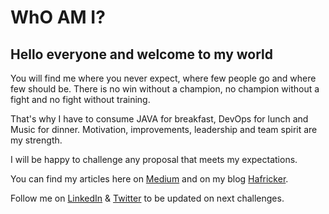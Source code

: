 # WhO AM I? 

## Hello everyone and welcome to my world

You will find me where you never expect, where few people go and where few should be. There is no win without a champion, no champion without a fight and no fight without training.

That's why I have to consume JAVA for breakfast, DevOps for lunch and Music for dinner. Motivation, improvements, leadership and team spirit are my strength.

I will be happy to challenge any proposal that meets my expectations.

You can find my articles here on [Medium](https://medium.com/@denis.tuekam) and on my blog [Hafricker](https://hafricker.com/). 

Follow me on [LinkedIn](https://www.linkedin.com/in/denis-tuekam/) & [Twitter](https://twitter.com/denis_tgk) to be updated on next challenges. 
